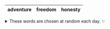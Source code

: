 <!-- word_basket start -->
| adventure | freedom | honesty |
| :-------: | :-----: | :-----: |

<details>
  <summary>These words are chosen at random each day. ✨</summary>
  Take a look inside this repo to see how that works.
</details>
<!-- word_basket end -->
